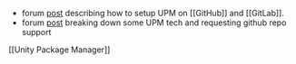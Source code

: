 - forum [post](https://forum.unity.com/threads/using-github-packages-registry-with-unity-package-manager.861076/) describing how to setup UPM on [[GitHub]] and [[GitLab]]. 
- forum [post](https://forum.unity.com/threads/add-support-for-github-package-registry.780446/) breaking down some UPM tech and requesting github repo support 

[[Unity Package Manager]]